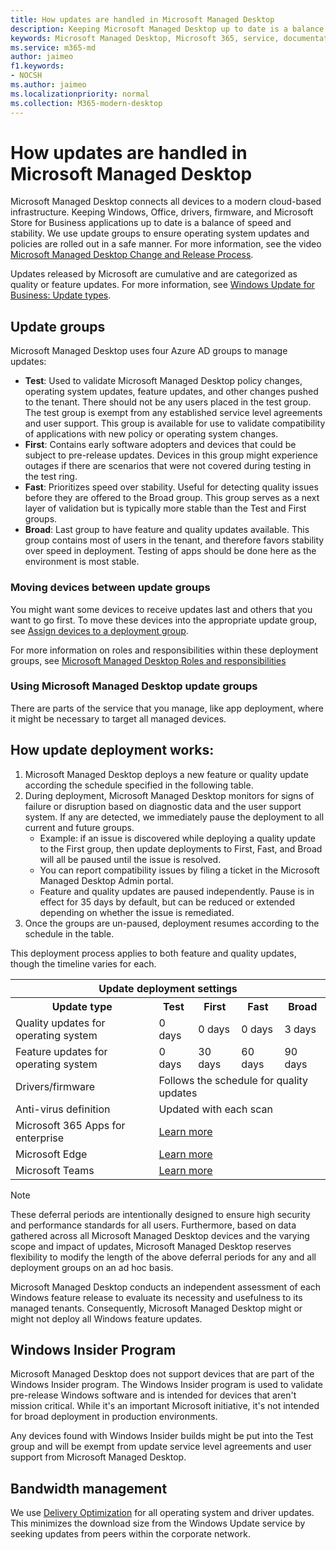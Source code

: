 ```yaml
---
title: How updates are handled in Microsoft Managed Desktop
description: Keeping Microsoft Managed Desktop up to date is a balance of speed and stability.
keywords: Microsoft Managed Desktop, Microsoft 365, service, documentation
ms.service: m365-md
author: jaimeo
f1.keywords:
- NOCSH
ms.author: jaimeo
ms.localizationpriority: normal
ms.collection: M365-modern-desktop
---
```


# How updates are handled in Microsoft Managed Desktop


<!--This topic is the target for a "Learn more" link in the Admin Portal (aka.ms/update-rings); do not delete.-->

<!--Update management -->

Microsoft Managed Desktop connects all devices to a modern cloud-based infrastructure. Keeping Windows, Office, drivers, firmware, and Microsoft Store for Business applications up to date is a balance of speed and stability. We use update groups to ensure operating system updates and policies are rolled out in a safe manner. For more information, see the video [Microsoft Managed Desktop Change and Release Process](https://www.microsoft.com/videoplayer/embed/RE4mWqP). 

Updates released by Microsoft are cumulative and are categorized as quality or feature updates.
For more information, see [Windows Update for Business: Update types](/windows/deployment/update/waas-manage-updates-wufb#update-types). 

## Update groups

Microsoft Managed Desktop uses four Azure AD groups to manage updates:

- **Test**: Used to validate Microsoft Managed Desktop policy changes, operating system updates, feature updates, and other changes pushed to the tenant. There should not be any users placed in the test group. The test group is exempt from any established service level agreements and user support. This group is available for use to validate compatibility of applications with new policy or operating system changes.  
- **First**: Contains early software adopters and devices that could be subject to pre-release updates. Devices in this group might experience outages if there are scenarios that were not covered during testing in the test ring.
- **Fast**: Prioritizes speed over stability. Useful for detecting quality issues before they are offered to the Broad group. This group serves as a next layer of validation but is typically more stable than the Test and First groups. 
- **Broad**: Last group to have feature and quality updates available. This group contains most of users in the tenant, and therefore favors stability over speed in deployment. Testing of apps should be done here as the environment is most stable. 

### Moving devices between update groups
You might want some devices to receive updates last and others that you want to go first. To move these devices into the appropriate update group, see [Assign devices to a deployment group](../get-started/assign-deployment-group.md).

For more information on roles and responsibilities within these deployment groups, see [Microsoft Managed Desktop Roles and responsibilities](../intro/roles-and-responsibilities.md)

### Using Microsoft Managed Desktop update groups 
There are parts of the service that you manage, like app deployment, where it might be necessary to target all managed devices.

## How update deployment works:
1. Microsoft Managed Desktop deploys a new feature or quality update according the schedule specified in the following table.
2. During deployment, Microsoft Managed Desktop monitors for signs of failure or disruption based on diagnostic data and the user support system. If any are detected, we immediately pause the deployment to all current and future groups.
    - Example: if an issue is discovered while deploying a quality update to the First group, then update deployments to First, Fast, and Broad will all be paused until the issue is resolved.
    - You can report compatibility issues by filing a ticket in the Microsoft Managed Desktop Admin portal.
    - Feature and quality updates are paused independently. Pause is in effect for 35 days by default, but can be reduced or extended depending on whether the issue is remediated.
3. Once the groups are un-paused, deployment resumes according to the schedule in the table.

This deployment process applies to both feature and quality updates, though the timeline varies for each.


<table>
    <tr><th colspan="5">Update deployment settings</th></tr>
    <tr><th>Update type</th><th>Test</th><th>First</th><th>Fast</th><th>Broad</th></tr>
    <tr><td>Quality updates for operating system</td><td>0 days</td><td>0 days</td><td>0 days</td><td>3 days</td></tr>
    <tr><td>Feature updates for operating system</td><td>0 days</td><td>30 days</td><td>60 days</td><td>90 days</td></tr>
    <tr><td>Drivers/firmware</td><td colspan="4">Follows the schedule for quality updates</td></tr>
    <tr><td>Anti-virus definition</td><td colspan="4">Updated with each scan</td></tr>
    <tr><td>Microsoft 365 Apps for enterprise</td><td colspan="4"><a href="/microsoft-365/managed-desktop/get-started/m365-apps#updates-to-microsoft-365-apps">Learn more</a></td></tr>
    <tr><td>Microsoft Edge</td><td colspan="4"><a href="/microsoft-365/managed-desktop/get-started/edge-browser-app#updates-to-microsoft-edge">Learn more</a></td></tr>
    <tr><td>Microsoft Teams</td><td colspan="4"><a href="/microsoft-365/managed-desktop/get-started/teams#updates">Learn more</a></td></tr>
</table>

>[!NOTE]
>These deferral periods are intentionally designed to ensure high security and performance standards for all users. Furthermore, based on data gathered across all Microsoft Managed Desktop devices and the varying scope and impact of updates, Microsoft Managed Desktop reserves flexibility to modify the length of the above deferral periods for any and all deployment groups on an ad hoc basis.
>
>Microsoft Managed Desktop conducts an independent assessment of each Windows feature release to evaluate its necessity and usefulness to its managed tenants. Consequently, Microsoft Managed Desktop might or might not deploy all Windows feature updates. 

## Windows Insider Program

Microsoft Managed Desktop does not support devices that are part of the Windows Insider program. The Windows Insider program is used to validate pre-release Windows software and is intended for devices that aren't mission critical. While it's an important Microsoft initiative, it's not intended for broad deployment in production environments. 

Any devices found with Windows Insider builds might be put into the Test group and will be exempt from update service level agreements and user support from Microsoft Managed Desktop.

## Bandwidth management

We use [Delivery Optimization](/windows/deployment/update/waas-delivery-optimization) for all operating system and driver updates. This minimizes the download size from the Windows Update service by seeking updates from peers within the corporate network.